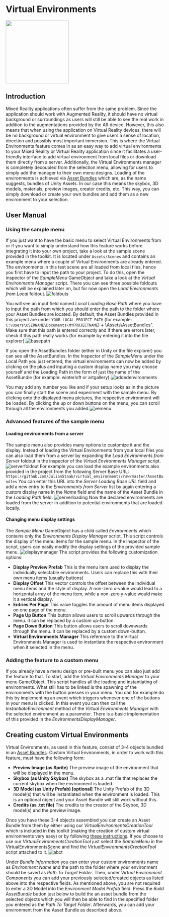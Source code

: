 
# Virtual Environments
<img src="https://github.com/EmilieHK/i5-Toolkit-for-Mixed-Reality/blob/features/virtualEnvironments/Assets/i5%20Toolkit%20for%20Mixed%20Reality/Runtime/virtualEnvironments/Icons/virtualEnvironmentsLogoColor.png" width="200" height="200">

## Introduction

Mixed Reality applications often suffer from the same problem. Since the application should work with Augmented Reality, it should have no virtual background or surroundings as users will still be able to see the real work in addition to the augmentations provided by the AR device. However, this also means that when using the application on Virtual Reality devices, there will be no background or virtual environment to give users a sense of location, direction and possibly most important immersion. This is where the Virtual Environments feature comes in as an easy way to add virtual environments to your Mixed Reality or Virtual Reality application since it facilitates a user-friendly interface to add virtual environment from local files or download them directly from a server. Additionally, the Virtual Environments manager is completely decoupled from the selection menu, allowing for users to simply add the manager to their own menu designs. Loading of the environments is achieved via [Asset Bundles](https://docs.unity3d.com/Manual/AssetBundlesIntro.html) which are, as the name suggests, bundles of Unity Assets. In our case this means the skybox, 3D models, materials, preview images, creator credits, etc. This way, you can simply download or create your own bundles and add them as a new environment to your selection.

## User Manual

### Using the sample menu

If you just want to have the basic menu to select Virtual Environments from or if you want to simply understand how this feature works before integrating it into your own project, take a look at the sample scene provided in the toolkit. It is located under `Assets/Scenes` and contains an example menu where a couple of Virtual Environments are already entered. The environments in this test scene are all loaded from local files, hence you first have to input the path to your project. To do this, open the inspector of the _SampleMenu_ GameObject and take a look at the _Virtual Environments Manager_ script. There you can see three possible foldouts which will be explained later on, but for now open the _Load Environments from Local_ foldout. ![foldouts](https://user-images.githubusercontent.com/19326682/134146219-795ed3d7-c707-449b-9f62-c49e42d4e028.PNG)

You will see an input field named _Local Loading Base Path_ where you have to input the path from which you should enter the path to the folder where your Asset Bundles are located. By default, the Asset Bundles provided in this project are under `YOUR_LOCAL_PROJECT_PATH` (for example: `C:\Users\USERNAME\Documents\MYPROJECTNAME`) + \Assets\AssetBundles\". Make sure that this path is entered correctly and if there are errors later, check if this path really works (for example by entering it into the file explorer).![basepath](https://user-images.githubusercontent.com/19326682/134146224-2990fcbc-90ef-47c7-8bff-a7b2f82b4c72.PNG)

If you open the AssetBundles folder (either in Unity or the file explorer) you can see all the AssetBundles. In the Inspector of the _SampleMenu_ under the Local Path you just entered, the virtual environments can now be added by clicking on the plus and inputing a custom display name you may choose yourself and the Loading Path in the form of just the name of the AssetBundle (for example: winterloft or artgallery).![addedenvironments](https://user-images.githubusercontent.com/19326682/134146233-8eda3930-9a14-445f-af3a-26910d6b72da.PNG)

  

You may add any number you like and if your setup looks as in the picture you can finally start the scene and experiment with the sample menu. By clicking onto the displayed menu pictures, the respective environment will be loaded. By clicking the up or down buttons on the menu, you can scroll through all the environments you added.![vemenu](https://user-images.githubusercontent.com/19326682/136000286-41c9c030-2f6d-43ba-82e7-068caffb3379.PNG)


### Advanced features of the sample menu
#### Loading environments from a server
The sample menu also provides many options to customize it and the display. Instead of loading the Virtual Environments from your local files you can also load them from a server by expanding the _Load Environments from Server_ foldout in the inspector of the _Virtual Environments Manager_ script. ![serverfoldout](https://user-images.githubusercontent.com/19326682/135719316-8c6eb3fa-8abf-4f69-afbc-ef175facb5ef.PNG)
For example you can load the example environments also provided in the project from the following Server Base URL: `https://github.com/JulianStaab/virtual_environments/raw/master/AssetBundles` You can enter this URL into the _Server Loading Base URL_ field and add a new entry to the _Environments from Server_ list by again entering a custom display name in the _Name_ field and the name of the Asset Bundle in the _Loading Path_ field.
![serverloading](https://user-images.githubusercontent.com/19326682/135719315-3b8490eb-00e6-43c6-82c7-2ac465eed51e.PNG)
Now the declared environments are loaded from the server in addition to potential environments that are loaded locally.

#### Changing menu display settings
The _Sample Menu_ GameObject has a child called _Environments_ which contains only the _Environments Display Manager_ script. This script controls the display of the menu items for the sample menu. In the inspector of the script, users can easily modify the display settings of the provided sample menu. ![displaymanager](https://user-images.githubusercontent.com/19326682/135719495-7647d076-136b-4b32-b2ce-05b24036f7c5.PNG)
The script provides the following customization options:

- **Display Preview Prefab** 
This is the menu item used to display the individually selectable environments. Users can replace this with their own menu items (usually buttons)
- **Display Offset** 
This vector controls the offset between the individual menu items and the style of display. A non-zero x-value would lead to a horizontal array of the menu item, while a non-zero y-value would make it a vertical display.
- **Entries Per Page**
This value toggles the amount of menu items displayed on one page of the menu.
- **Page Up Button**
This button allows users to scroll upwards through the menu. It can be replaced by a custom up-button.
- **Page Down Button**
This button allows users to scroll downwards through the menu. It can be replaced by a custom down-button.
- **Virtual Environments Manager**
This reference to the Virtual Environments Manager is used to instantiate the respective environment when it selected in the menu.

### Adding the feature to a custom menu

If you already have a menu design or pre-built menu you can also just add the feature to that. To start, add the _Virtual Environments Manager_ to your menu GameObject. This script handles all the loading and instantiating of environments. What still has to be linked is the spawning of the environments with the button presses in your menu. You can for example do this by implementing an event which triggers whenever one of the buttons in your menu is clicked. In this event you can then call the _InstantiateEnvironment_ method of the _Virtual Environments Manager_ with the selected environment as a parameter. There is a basic implementation of this provided in the _EnvironmentsDisplayManager_.

## Creating custom Virtual Environments
Virtual Environments, as used in this feature, consist of 3-4 objects bundled in an [Asset Bundles](https://docs.unity3d.com/Manual/AssetBundlesIntro.html). Custom Virtual Environments, in order to work with this feature, must have the following form:

- **Preview Image (as Sprite)** The preview image of the environment that will be displayed in the menu.
- **Skybox (as Unity Skybox)** The skybox as a .mat file that replaces the current skybox when the environment is loaded.
- **3D Model (as Unity Prefab) [optional]** The Unity Prefab of the 3D model(s) that will be instantiated when the environment is loaded. This is an optional object and your Asset Bundle will still work without this.
- **Credits (as .txt file)** The credits to the creator of the Skybox, 3D model(s) and the preview image.

Once you have these 3-4 objects assembled you can create an Asset Bundle from them by either using our _VirtualEnvironmentsCreationTool_ which is included in this toolkit (making the creation of custom virtual environments very easy) or by following [these instructions](https://docs.unity3d.com/Manual/AssetBundles-Workflow.html). If you choose to use our _VirtualEnvironmentsCreationTool_ just select the _SampleMenu_ in the VirtualEnvironmentsScene and find the _VirtualEnvironmentsCreationTool_ script attached to it.
![abct](https://user-images.githubusercontent.com/19326682/140026898-72a04573-e179-40d0-824d-5c683a66c513.PNG)

Under _Bundle Information_ you can enter your custom environments name as _Environment Name_ and the path to the folder where your environment should be saved as _Path To Target Folder_. Then, under _Virtual Environment Components_ you can add your previously selected/created objects as listed above into the respective fields. As mentioned above, you are not required to enter a 3D Model into the _Environment Model Prefab_ field. Press the _Build AssetBundle_ button just below to build the an asset bundle from the selected objects which you will then be able to find in the specified folder you entered as the _Path To Target Folder_.
Afterwards, you can add your environment from the Asset Bundle as described above.
